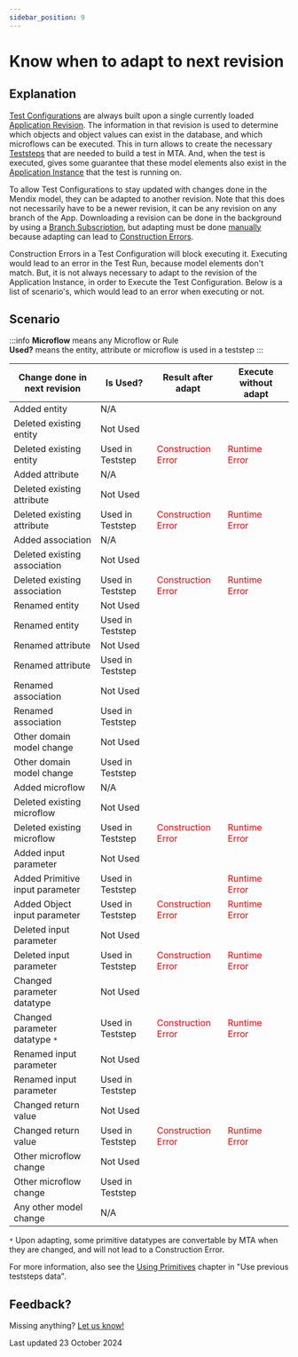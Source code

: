 ```yaml
---
sidebar_position: 9
---
```


# Know when to adapt to next revision

## Explanation

[Test Configurations](../../../test-configuration) are always built upon a single currently loaded [Application Revision](../../../application-revision). The information in that revision is used to determine which objects and object values can exist in the database, and which microflows can be executed. This in turn allows to create the necessary [Teststeps](../../../Teststep/) that are needed to build a test in MTA. And, when the test is executed, gives some guarantee that these model elements also exist in the [Application Instance](../../../application-instance) that the test is running on.

To allow Test Configurations to stay updated with changes done in the Mendix model, they can be adapted to another revision. Note that this does not necessarily have to be a newer revision, it can be any revision on any branch of the App. Downloading a revision can be done in the background by using a [Branch Subscription](../../../branch-subscription), but adapting must be done [manually](../../../application-revision#adapt-test-suites-in-a-test-configuration-to-a-downloaded-application-revision) because adapting can lead to [Construction Errors](../../../construction-error).

Construction Errors in a Test Configuration will block executing it. Executing would lead to an error in the Test Run, because model elements don't match. But, it is not always necessary to adapt to the revision of the Application Instance, in order to Execute the Test Configuration. Below is a list of scenario's, which would lead to an error when executing or not.

## Scenario

:::info
**Microflow** means any Microflow or Rule<br/>
**Used?** means the entity, attribute or microflow is used in a teststep
:::

| Change done in next revision    | Is Used?         | Result after adapt                          | Execute without adapt                  |
| ------------------------------- | ---------------- | ------------------------------------------- | -------------------------------------- |
| Added entity                    | N/A              | <i class="fal fa-check"></i>                | <i class="fal fa-check"></i>           |
| Deleted existing entity         | Not Used         | <i class="fal fa-check"></i>                | <i class="fal fa-check"></i>           |
| Deleted existing entity         | Used in Teststep | <font color="red">Construction Error</font> | <font color="red">Runtime Error</font> |
| Added attribute                 | N/A              | <i class="fal fa-check"></i>                | <i class="fal fa-check"></i>           |
| Deleted existing attribute      | Not Used         | <i class="fal fa-check"></i>                | <i class="fal fa-check"></i>           |
| Deleted existing attribute      | Used in Teststep | <font color="red">Construction Error</font> | <font color="red">Runtime Error</font> |
| Added association               | N/A              | <i class="fal fa-check"></i>                | <i class="fal fa-check"></i>           |
| Deleted existing association    | Not Used         | <i class="fal fa-check"></i>                | <i class="fal fa-check"></i>           |
| Deleted existing association    | Used in Teststep | <font color="red">Construction Error</font> | <font color="red">Runtime Error</font> |
| Renamed entity                  | Not Used         | <i class="fal fa-check"></i>                | <i class="fal fa-check"></i>           |
| Renamed entity                  | Used in Teststep | <i class="fal fa-check"></i>                | <i class="fal fa-check"></i>           |
| Renamed attribute               | Not Used         | <i class="fal fa-check"></i>                | <i class="fal fa-check"></i>           |
| Renamed attribute               | Used in Teststep | <i class="fal fa-check"></i>                | <i class="fal fa-check"></i>           |
| Renamed association             | Not Used         | <i class="fal fa-check"></i>                | <i class="fal fa-check"></i>           |
| Renamed association             | Used in Teststep | <i class="fal fa-check"></i>                | <i class="fal fa-check"></i>           |
| Other domain model change       | Not Used         | <i class="fal fa-check"></i>                | <i class="fal fa-check"></i>           |
| Other domain model change       | Used in Teststep | <i class="fal fa-check"></i>                | <i class="fal fa-check"></i>           |
| Added microflow                 | N/A              | <i class="fal fa-check"></i>                | <i class="fal fa-check"></i>           |
| Deleted existing microflow      | Not Used         | <i class="fal fa-check"></i>                | <i class="fal fa-check"></i>           |
| Deleted existing microflow      | Used in Teststep | <font color="red">Construction Error</font> | <font color="red">Runtime Error</font> |
| Added input parameter           | Not Used         | <i class="fal fa-check"></i>                | <i class="fal fa-check"></i>           |
| Added Primitive input parameter | Used in Teststep | <i class="fal fa-check"></i>                | <font color="red">Runtime Error</font> |
| Added Object input parameter    | Used in Teststep | <font color="red">Construction Error</font> | <font color="red">Runtime Error</font> |
| Deleted input parameter         | Not Used         | <i class="fal fa-check"></i>                | <i class="fal fa-check"></i>           |
| Deleted input parameter         | Used in Teststep | <font color="red">Construction Error</font> | <font color="red">Runtime Error</font> |
| Changed parameter datatype      | Not Used         | <i class="fal fa-check"></i>                | <i class="fal fa-check"></i>           |
| Changed parameter datatype `*`  | Used in Teststep | <font color="red">Construction Error</font> | <font color="red">Runtime Error</font> |
| Renamed input parameter         | Not Used         | <i class="fal fa-check"></i>                | <i class="fal fa-check"></i>           |
| Renamed input parameter         | Used in Teststep | <i class="fal fa-check"></i>                | <i class="fal fa-check"></i>           |
| Changed return value            | Not Used         | <i class="fal fa-check"></i>                | <i class="fal fa-check"></i>           |
| Changed return value            | Used in Teststep | <font color="red">Construction Error</font> | <font color="red">Runtime Error</font> |
| Other microflow change          | Not Used         | <i class="fal fa-check"></i>                | <i class="fal fa-check"></i>           |
| Other microflow change          | Used in Teststep | <i class="fal fa-check"></i>                | <i class="fal fa-check"></i>           |
| Any other model change          | N/A              | <i class="fal fa-check"></i>                | <i class="fal fa-check"></i>           |

`*` Upon adapting, some primitive datatypes are convertable by MTA when they are changed, and will not lead to a Construction Error. 

For more information, also see the [Using Primitives](use-previous-teststeps-data#using-primitives) chapter in "Use previous teststeps data".


## Feedback?
Missing anything? [Let us know!](mailto:support@menditect.com)

Last updated 23 October 2024